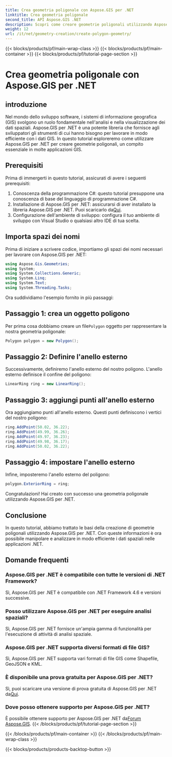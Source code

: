 ```yaml
---
title: Crea geometria poligonale con Aspose.GIS per .NET
linktitle: Crea geometria poligonale
second_title: API Aspose.GIS .NET
description: Scopri come creare geometrie poligonali utilizzando Aspose.GIS per .NET. Tutorial passo passo per gli sviluppatori .NET.
weight: 12
url: /it/net/geometry-creation/create-polygon-geometry/
---
```


{{< blocks/products/pf/main-wrap-class >}}
{{< blocks/products/pf/main-container >}}
{{< blocks/products/pf/tutorial-page-section >}}

# Crea geometria poligonale con Aspose.GIS per .NET

## introduzione
Nel mondo dello sviluppo software, i sistemi di informazione geografica (GIS) svolgono un ruolo fondamentale nell'analisi e nella visualizzazione dei dati spaziali. Aspose.GIS per .NET è una potente libreria che fornisce agli sviluppatori gli strumenti di cui hanno bisogno per lavorare in modo efficiente con i dati GIS. In questo tutorial esploreremo come utilizzare Aspose.GIS per .NET per creare geometrie poligonali, un compito essenziale in molte applicazioni GIS.
## Prerequisiti
Prima di immergerti in questo tutorial, assicurati di avere i seguenti prerequisiti:
1. Conoscenza della programmazione C#: questo tutorial presuppone una conoscenza di base del linguaggio di programmazione C#.
2.  Installazione di Aspose.GIS per .NET: assicurarsi di aver installato la libreria Aspose.GIS per .NET. Puoi scaricarlo da[Qui](https://releases.aspose.com/gis/net/).
3. Configurazione dell'ambiente di sviluppo: configura il tuo ambiente di sviluppo con Visual Studio o qualsiasi altro IDE di tua scelta.

## Importa spazi dei nomi
Prima di iniziare a scrivere codice, importiamo gli spazi dei nomi necessari per lavorare con Aspose.GIS per .NET:
```csharp
using Aspose.Gis.Geometries;
using System;
using System.Collections.Generic;
using System.Linq;
using System.Text;
using System.Threading.Tasks;
```

Ora suddividiamo l'esempio fornito in più passaggi:
## Passaggio 1: crea un oggetto poligono
 Per prima cosa dobbiamo creare un file`Polygon` oggetto per rappresentare la nostra geometria poligonale:
```csharp
Polygon polygon = new Polygon();
```
## Passaggio 2: Definire l'anello esterno
Successivamente, definiremo l'anello esterno del nostro poligono. L'anello esterno definisce il confine del poligono:
```csharp
LinearRing ring = new LinearRing();
```
## Passaggio 3: aggiungi punti all'anello esterno
Ora aggiungiamo punti all'anello esterno. Questi punti definiscono i vertici del nostro poligono:
```csharp
ring.AddPoint(50.02, 36.22);
ring.AddPoint(49.99, 36.26);
ring.AddPoint(49.97, 36.23);
ring.AddPoint(49.98, 36.17);
ring.AddPoint(50.02, 36.22);
```
## Passaggio 4: impostare l'anello esterno
Infine, imposteremo l'anello esterno del poligono:
```csharp
polygon.ExteriorRing = ring;
```
Congratulazioni! Hai creato con successo una geometria poligonale utilizzando Aspose.GIS per .NET.

## Conclusione
In questo tutorial, abbiamo trattato le basi della creazione di geometrie poligonali utilizzando Aspose.GIS per .NET. Con queste informazioni è ora possibile manipolare e analizzare in modo efficiente i dati spaziali nelle applicazioni .NET.
## Domande frequenti
### Aspose.GIS per .NET è compatibile con tutte le versioni di .NET Framework?
Sì, Aspose.GIS per .NET è compatibile con .NET Framework 4.6 e versioni successive.
### Posso utilizzare Aspose.GIS per .NET per eseguire analisi spaziali?
Sì, Aspose.GIS per .NET fornisce un'ampia gamma di funzionalità per l'esecuzione di attività di analisi spaziale.
### Aspose.GIS per .NET supporta diversi formati di file GIS?
Sì, Aspose.GIS per .NET supporta vari formati di file GIS come Shapefile, GeoJSON e KML.
### È disponibile una prova gratuita per Aspose.GIS per .NET?
 Sì, puoi scaricare una versione di prova gratuita di Aspose.GIS per .NET da[Qui](https://releases.aspose.com/).
### Dove posso ottenere supporto per Aspose.GIS per .NET?
 È possibile ottenere supporto per Aspose.GIS per .NET da[Forum Aspose.GIS](https://forum.aspose.com/c/gis/33).
{{< /blocks/products/pf/tutorial-page-section >}}

{{< /blocks/products/pf/main-container >}}
{{< /blocks/products/pf/main-wrap-class >}}

{{< blocks/products/products-backtop-button >}}
